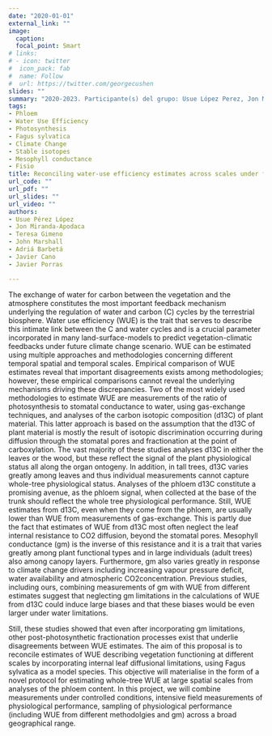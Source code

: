 ```yaml
---
date: "2020-01-01"
external_link: ""
image:
  caption:
  focal_point: Smart
# links:
# - icon: twitter
#  icon_pack: fab
#  name: Follow
#  url: https://twitter.com/georgecushen
slides: ""
summary: "2020-2023. Participante(s) del grupo: Usue López Perez, Jon Miranda-Apodaca"
tags:
- Phloem
- Water Use Efficiency
- Photosynthesis
- Fagus sylvatica
- Climate Change
- Stable isotopes
- Mesophyll conductance
- Fisio
title: Reconciling water-use efficiency estimates across scales under future climate change scenarios using PHLoem carbon ISotopic
url_code: ""
url_pdf: ""
url_slides: ""
url_video: ""
authors: 
- Usue Pérez López
- Jon Miranda-Apodaca
- Teresa Gimeno
- John Marshall
- Adriá Barbetá
- Javier Cano
- Javier Porras

---
```


The exchange of water for carbon between the vegetation and the atmosphere constitutes the most important feedback mechanism underlying the regulation of water and carbon (C) cycles by the terrestrial biosphere. Water use efficiency (WUE) is the trait that serves to describe this intimate link between the C and water cycles and is a crucial parameter incorporated in many land-surface-models to predict vegetation-climatic feedbacks under future climate change scenario. WUE can be estimated using multiple approaches and methodologies concerning different temporal spatial and temporal scales. Empirical comparison of WUE estimates reveal that important disagreements exists among methodologies; however, these empirical comparisons cannot reveal the underlying mechanisms driving these discrepancies. Two of the most widely used methodologies to estimate WUE are measurements of the ratio of photosynthesis to stomatal conductance to water, using gas-exchange techniques, and analyses of the carbon isotopic composition (d13C) of plant material. This latter approach is based on the assumption that the d13C of plant material is mostly the result of isotopic discrimination occurring during diffusion through the stomatal pores and fractionation at the point of carboxylation. The vast majority of these studies analyses d13C in either the leaves or the wood, but these reflect the signal of the plant physiological status all along the organ ontogeny. In addition, in tall trees, d13C varies greatly among leaves and thus individual measurements cannot capture whole-tree physiological status. Analyses of the phloem d13C constitute a promising avenue, as the phloem signal, when collected at the base of the trunk should reflect the whole tree physiological performance. Still, WUE estimates from d13C, even when they come from the phloem, are usually lower than WUE from measurements of gas-exchange. This is partly due the fact that estimates of WUE from d13C most often neglect the leaf internal resistance to CO2 diffusion, beyond the stomatal pores. Mesophyll conductance (gm) is the inverse of this resistance and it is a trait that varies greatly among plant functional types and in large individuals (adult trees) also among canopy layers. Furthermore, gm also varies greatly in response to climate change drivers including increasing vapour pressure deficit, water availability and atmospheric CO2concentration. Previous studies, including ours, combining measurements of gm with WUE from different estimates suggest that neglecting gm limitations in the calculations of WUE from d13C could induce large biases and that these biases would be even larger under water limitations.

Still, these studies showed that even after incorporating gm limitations, other post-photosynthetic fractionation processes exist that underlie disagreements between WUE estimates. The aim of this proposal is to reconcile estimates of WUE describing vegetation functioning at different scales by incorporating internal leaf diffusional limitations, using Fagus sylvatica as a model species. This objective will materialise in the form of a novel protocol for estimating whole-tree WUE at large spatial scales from analyses of the phloem content. In this project, we will combine measurements under controlled conditions, intensive field measurements of physiological performance, sampling of physiological performance (including WUE from different methodolgies and gm) across a broad geographical range.

